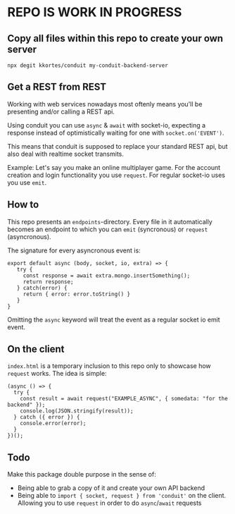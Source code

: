 # REPO IS WORK IN PROGRESS

## Copy all files within this repo to create your own server

`npx degit kkortes/conduit my-conduit-backend-server`

## Get a REST from REST

Working with web services nowadays most oftenly means you'll be presenting and/or calling a REST api.

Using conduit you can use `async` & `await` with socket-io, expecting a response instead of optimistically waiting for one with `socket.on('EVENT')`.

This means that conduit is supposed to replace your standard REST api, but also deal with realtime socket transmits.

Example:
Let's say you make an online multiplayer game. For the account creation and login functionality you use `request`. For regular socket-io uses you use `emit`.

## How to

This repo presents an `endpoints`-directory. Every file in it automatically becomes an endpoint to which you can `emit` (syncronous) or `request` (asyncronous).

The signature for every asyncronous event is:

```
export default async (body, socket, io, extra) => {
   try {
     const response = await extra.mongo.insertSomething();
     return response;
   } catch(error) {
     return { error: error.toString() }
   }
}
```

Omitting the `async` keyword will treat the event as a regular socket io emit event.

## On the client

`index.html` is a temporary inclusion to this repo only to showcase how `request` works. The idea is simple:

```
(async () => {
  try {
    const result = await request("EXAMPLE_ASYNC", { somedata: "for the backend" });
    console.log(JSON.stringify(result));
  } catch ({ error }) {
    console.error(error);
  }
})();
```

## Todo

Make this package double purpose in the sense of:

- Being able to grab a copy of it and create your own API backend
- Being able to `import { socket, request } from 'conduit'` on the client. Allowing you to use `request` in order to do `async`/`await` requests
